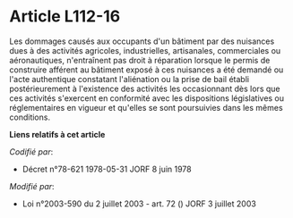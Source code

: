 # Article L112-16

Les dommages causés aux occupants d'un bâtiment par des nuisances dues à des activités agricoles, industrielles, artisanales,
commerciales ou aéronautiques, n'entraînent pas droit à réparation lorsque le permis de construire afférent au bâtiment
exposé à ces nuisances a été demandé ou l'acte authentique constatant l'aliénation ou la prise de bail établi postérieurement
à l'existence des activités les occasionnant dès lors que ces activités s'exercent en conformité avec les dispositions
législatives ou réglementaires en vigueur et qu'elles se sont poursuivies dans les mêmes conditions.

**Liens relatifs à cet article**

_Codifié par_:

  - Décret n°78-621 1978-05-31 JORF 8 juin 1978

_Modifié par_:

  - Loi n°2003-590 du 2 juillet 2003 - art. 72 () JORF 3 juillet 2003
